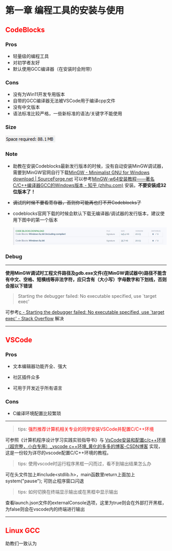 # 第一章 编程工具的安装与使用

## <font color = "red">CodeBlocks</font>

### Pros

+ 轻量级的编程工具
+ 对初学者友好
+ 默认使用GCC编译器（在安装时会附带）

### Cons

+ 没有为Win11开发专用版本
+ 自带的GCC编译器无法被VSCode用于编译cpp文件
+ 没有中文版本
+ 语法标准比较严格，一些新标准的语法/关键字不能使用

### Size

![image-20230906154634409](.\image-20230906154634409.png)

### Note

+ 助教在安装Codeblocks最新发行版本的时候，没有自动安装MinGW调试器，需要到MinGW官网自行下载[MinGW - Minimalist GNU for Windows download | SourceForge.net](https://sourceforge.net/projects/mingw/) 可以参考[MinGW-w64安装教程——著名C/C++编译器GCC的Windows版本 - 知乎 (zhihu.com)](https://zhuanlan.zhihu.com/p/76613134) 安装。**不要安装成32位版本了！**

+ ~~调试的时候不要看寄存器，否则你可能再也打不开Codeblocks了~~

+ codeblocks官网下载的时候会默认下载无编译器/调试器的发行版本，建议使用下图中的第一个版本

  <img src="./assets/image-20230909145244788.png" alt="image-20230909145244788"/>

  

### Debug

---

**使用MinGW调试时工程文件路径及gdb.exe文件(在MinGW调试器中)路径不能含有中文、空格、短横线等非法字符，应只含有（大小写）字母数字和下划线，否则会报以下错误**

> Starting the debugger failed: No executable specified, use `target exec'

可参考[c - Starting the debugger failed: No executable specified, use `target exec' - Stack Overflow](https://stackoverflow.com/questions/66884293/starting-the-debugger-failed-no-executable-specified-use-target-exec) 解决

---

## <font color = "red">VSCode</font>

### Pros

+ 文本编辑器功能齐全、强大

+ 社区插件众多

+ 可用于开发近乎所有语言

### Cons

+ C编译环境配置比较繁琐

---

> tips: <font color = "red">强烈推荐计算机相关专业的同学安装VSCode并配置C/C++环境</font>

可参照《计算机程序设计学习实践实验指导书》与 [VsCode安装和配置c/c++环境（超完整，小白专用）_vscode c++环境_黄化的多多的博客-CSDN博客](https://blog.csdn.net/weixin_48468423/article/details/118950592) 实现，这是一份较为详尽的vscode配置C/C++环境的教程。

> tips: 使用vscode时运行程序黑框一闪而过，看不到输出结果怎么办

可在头文件加上#include<stdlib.h>，main函数里return上面加上system("pause");  可防止程序窗口闪退

> tips: 如何切换在终端显示输出或在黑框中显示输出

查看launch.json文件的externalConsole选项，这里为true则会在外部打开黑框，为false则会在vscode内的终端进行输出

---

## <font color = "red">Linux GCC</font>

助教们一致认为
